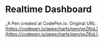 # Realtime Dashboard
 _A Pen created at CodePen.io. Original URL: [https://codepen.io/apexcharts/pen/pxZKqL](https://codepen.io/apexcharts/pen/pxZKqL).

 